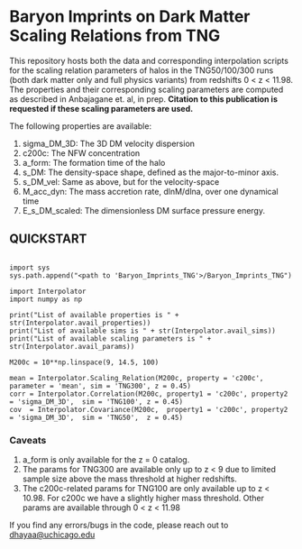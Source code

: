 # Baryon Imprints on Dark Matter Scaling Relations from TNG

This repository hosts both the data and corresponding interpolation scripts for the scaling relation parameters of halos in the TNG50/100/300 runs (both dark matter only and full physics variants) from redshifts 0 < z < 11.98. The properties and their corresponding scaling parameters are computed as described in Anbajagane et. al, in prep. **Citation to this publication is requested if these scaling parameters are used.**

The following properties are available:

1. sigma_DM_3D: The 3D DM velocity dispersion
2. c200c: The NFW concentration
3. a_form: The formation time of the halo
4. s_DM: The density-space shape, defined as the major-to-minor axis.
5. s_DM_vel: Same as above, but for the velocity-space
6. M_acc_dyn: The mass accretion rate, dlnM/dlna, over one dynamical time
7. E_s_DM_scaled: The dimensionless DM surface pressure energy.


## QUICKSTART

```

import sys
sys.path.append("<path to 'Baryon_Imprints_TNG'>/Baryon_Imprints_TNG")

import Interpolator
import numpy as np

print("List of available properties is " + str(Interpolator.avail_properties))
print("List of available sims is " + str(Interpolator.avail_sims))
print("List of available scaling parameters is " + str(Interpolator.avail_params))

M200c = 10**np.linspace(9, 14.5, 100)

mean = Interpolator.Scaling_Relation(M200c, property = 'c200c', parameter = 'mean', sim = 'TNG300', z = 0.45)
corr = Interpolator.Correlation(M200c, property1 = 'c200c', property2 = 'sigma_DM_3D',  sim = 'TNG100', z = 0.45)
cov  = Interpolator.Covariance(M200c,  property1 = 'c200c', property2 = 'sigma_DM_3D',  sim = 'TNG50',  z = 0.45)

```

### Caveats

1. a_form is only available for the z = 0 catalog.
2. The params for TNG300 are available only up to z < 9 due to limited sample size above the mass threshold at higher redshifts.
3. The c200c-related params for TNG100 are only available up to z < 10.98. For c200c we have a slightly higher mass threshold. Other params are available through 0 < z < 11.98


If you find any errors/bugs in the code, please reach out to dhayaa@uchicago.edu
